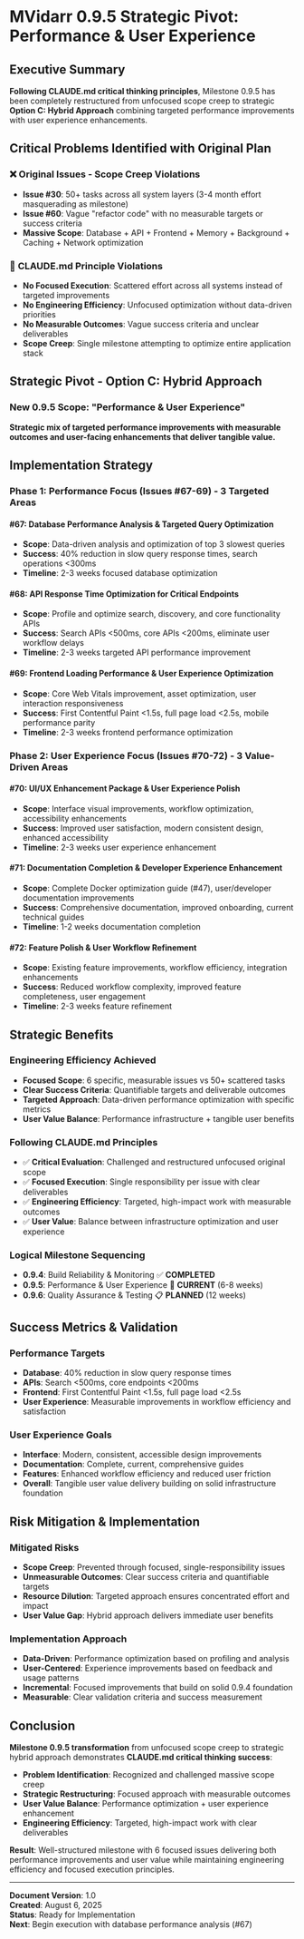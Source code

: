 # MVidarr 0.9.5 Strategic Pivot: Performance & User Experience

## Executive Summary

**Following CLAUDE.md critical thinking principles**, Milestone 0.9.5 has been completely restructured from unfocused scope creep to strategic **Option C: Hybrid Approach** combining targeted performance improvements with user experience enhancements.

## Critical Problems Identified with Original Plan

### ❌ **Original Issues - Scope Creep Violations**
- **Issue #30**: 50+ tasks across all system layers (3-4 month effort masquerading as milestone)
- **Issue #60**: Vague "refactor code" with no measurable targets or success criteria
- **Massive Scope**: Database + API + Frontend + Memory + Background + Caching + Network optimization

### 🚨 **CLAUDE.md Principle Violations**
- **No Focused Execution**: Scattered effort across all systems instead of targeted improvements
- **No Engineering Efficiency**: Unfocused optimization without data-driven priorities  
- **No Measurable Outcomes**: Vague success criteria and unclear deliverables
- **Scope Creep**: Single milestone attempting to optimize entire application stack

## Strategic Pivot - Option C: Hybrid Approach

### **New 0.9.5 Scope**: "Performance & User Experience"
**Strategic mix of targeted performance improvements with measurable outcomes and user-facing enhancements that deliver tangible value.**

## Implementation Strategy

### **Phase 1: Performance Focus (Issues #67-69) - 3 Targeted Areas**

#### **#67: Database Performance Analysis & Targeted Query Optimization**
- **Scope**: Data-driven analysis and optimization of top 3 slowest queries
- **Success**: 40% reduction in slow query response times, search operations <300ms
- **Timeline**: 2-3 weeks focused database optimization

#### **#68: API Response Time Optimization for Critical Endpoints**  
- **Scope**: Profile and optimize search, discovery, and core functionality APIs
- **Success**: Search APIs <500ms, core APIs <200ms, eliminate user workflow delays
- **Timeline**: 2-3 weeks targeted API performance improvement

#### **#69: Frontend Loading Performance & User Experience Optimization**
- **Scope**: Core Web Vitals improvement, asset optimization, user interaction responsiveness
- **Success**: First Contentful Paint <1.5s, full page load <2.5s, mobile performance parity  
- **Timeline**: 2-3 weeks frontend performance optimization

### **Phase 2: User Experience Focus (Issues #70-72) - 3 Value-Driven Areas**

#### **#70: UI/UX Enhancement Package & User Experience Polish**
- **Scope**: Interface visual improvements, workflow optimization, accessibility enhancements
- **Success**: Improved user satisfaction, modern consistent design, enhanced accessibility
- **Timeline**: 2-3 weeks user experience enhancement  

#### **#71: Documentation Completion & Developer Experience Enhancement**  
- **Scope**: Complete Docker optimization guide (#47), user/developer documentation improvements
- **Success**: Comprehensive documentation, improved onboarding, current technical guides
- **Timeline**: 1-2 weeks documentation completion

#### **#72: Feature Polish & User Workflow Refinement**
- **Scope**: Existing feature improvements, workflow efficiency, integration enhancements  
- **Success**: Reduced workflow complexity, improved feature completeness, user engagement
- **Timeline**: 2-3 weeks feature refinement

## Strategic Benefits

### **Engineering Efficiency Achieved**
- **Focused Scope**: 6 specific, measurable issues vs 50+ scattered tasks
- **Clear Success Criteria**: Quantifiable targets and deliverable outcomes
- **Targeted Approach**: Data-driven performance optimization with specific metrics
- **User Value Balance**: Performance infrastructure + tangible user benefits

### **Following CLAUDE.md Principles**  
- ✅ **Critical Evaluation**: Challenged and restructured unfocused original scope
- ✅ **Focused Execution**: Single responsibility per issue with clear deliverables
- ✅ **Engineering Efficiency**: Targeted, high-impact work with measurable outcomes
- ✅ **User Value**: Balance between infrastructure optimization and user experience

### **Logical Milestone Sequencing**
- **0.9.4**: Build Reliability & Monitoring ✅ **COMPLETED**
- **0.9.5**: Performance & User Experience 🚀 **CURRENT** (6-8 weeks)
- **0.9.6**: Quality Assurance & Testing 📋 **PLANNED** (12 weeks)

## Success Metrics & Validation

### **Performance Targets**
- **Database**: 40% reduction in slow query response times
- **APIs**: Search <500ms, core endpoints <200ms  
- **Frontend**: First Contentful Paint <1.5s, full page load <2.5s
- **User Experience**: Measurable improvements in workflow efficiency and satisfaction

### **User Experience Goals**
- **Interface**: Modern, consistent, accessible design improvements
- **Documentation**: Complete, current, comprehensive guides
- **Features**: Enhanced workflow efficiency and reduced user friction
- **Overall**: Tangible user value delivery building on solid infrastructure foundation

## Risk Mitigation & Implementation

### **Mitigated Risks**  
- **Scope Creep**: Prevented through focused, single-responsibility issues
- **Unmeasurable Outcomes**: Clear success criteria and quantifiable targets
- **Resource Dilution**: Targeted approach ensures concentrated effort and impact
- **User Value Gap**: Hybrid approach delivers immediate user benefits

### **Implementation Approach**
- **Data-Driven**: Performance optimization based on profiling and analysis
- **User-Centered**: Experience improvements based on feedback and usage patterns  
- **Incremental**: Focused improvements that build on solid 0.9.4 foundation
- **Measurable**: Clear validation criteria and success measurement

## Conclusion

**Milestone 0.9.5 transformation** from unfocused scope creep to strategic hybrid approach demonstrates **CLAUDE.md critical thinking success**:

- **Problem Identification**: Recognized and challenged massive scope creep
- **Strategic Restructuring**: Focused approach with measurable outcomes
- **User Value Balance**: Performance optimization + user experience enhancement
- **Engineering Efficiency**: Targeted, high-impact work with clear deliverables

**Result**: Well-structured milestone with 6 focused issues delivering both performance improvements and user value while maintaining engineering efficiency and focused execution principles.

---

**Document Version**: 1.0  
**Created**: August 6, 2025  
**Status**: Ready for Implementation  
**Next**: Begin execution with database performance analysis (#67)